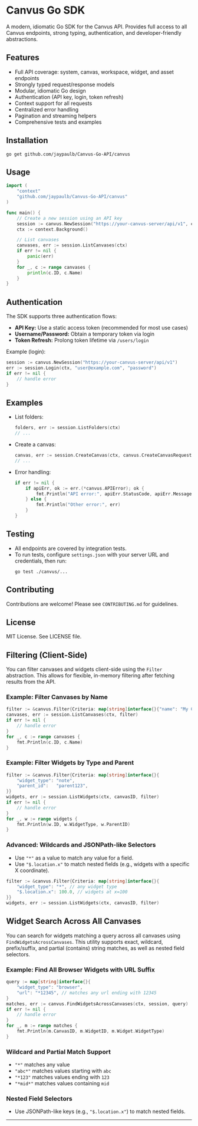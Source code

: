 # Canvus Go SDK

A modern, idiomatic Go SDK for the Canvus API. Provides full access to all Canvus endpoints, strong typing, authentication, and developer-friendly abstractions.

## Features
- Full API coverage: system, canvas, workspace, widget, and asset endpoints
- Strongly typed request/response models
- Modular, idiomatic Go design
- Authentication (API key, login, token refresh)
- Context support for all requests
- Centralized error handling
- Pagination and streaming helpers
- Comprehensive tests and examples

## Installation

```
go get github.com/jaypaulb/Canvus-Go-API/canvus
```

## Usage

```go
import (
    "context"
    "github.com/jaypaulb/Canvus-Go-API/canvus"
)

func main() {
    // Create a new session using an API key
    session := canvus.NewSession("https://your-canvus-server/api/v1", canvus.WithAPIKey("YOUR_API_KEY"))
    ctx := context.Background()

    // List canvases
    canvases, err := session.ListCanvases(ctx)
    if err != nil {
        panic(err)
    }
    for _, c := range canvases {
        println(c.ID, c.Name)
    }
}
```

## Authentication

The SDK supports three authentication flows:
- **API Key:** Use a static access token (recommended for most use cases)
- **Username/Password:** Obtain a temporary token via login
- **Token Refresh:** Prolong token lifetime via `/users/login`

Example (login):
```go
session := canvus.NewSession("https://your-canvus-server/api/v1")
err := session.Login(ctx, "user@example.com", "password")
if err != nil {
    // handle error
}
```

## Examples

- List folders:
  ```go
  folders, err := session.ListFolders(ctx)
  // ...
  ```
- Create a canvas:
  ```go
  canvas, err := session.CreateCanvas(ctx, canvus.CreateCanvasRequest{Name: "My Canvas", FolderID: "..."})
  // ...
  ```
- Error handling:
  ```go
  if err != nil {
      if apiErr, ok := err.(*canvus.APIError); ok {
          fmt.Println("API error:", apiErr.StatusCode, apiErr.Message)
      } else {
          fmt.Println("Other error:", err)
      }
  }
  ```

## Testing

- All endpoints are covered by integration tests.
- To run tests, configure `settings.json` with your server URL and credentials, then run:
  ```
  go test ./canvus/...
  ```

## Contributing

Contributions are welcome! Please see `CONTRIBUTING.md` for guidelines.

## License

MIT License. See LICENSE file.

## Filtering (Client-Side)

You can filter canvases and widgets client-side using the `Filter` abstraction. This allows for flexible, in-memory filtering after fetching results from the API.

### Example: Filter Canvases by Name

```go
filter := &canvus.Filter{Criteria: map[string]interface{}{"name": "My Canvas"}}
canvases, err := session.ListCanvases(ctx, filter)
if err != nil {
    // handle error
}
for _, c := range canvases {
    fmt.Println(c.ID, c.Name)
}
```

### Example: Filter Widgets by Type and Parent

```go
filter := &canvus.Filter{Criteria: map[string]interface{}{
    "widget_type": "note",
    "parent_id":   "parent123",
}}
widgets, err := session.ListWidgets(ctx, canvasID, filter)
if err != nil {
    // handle error
}
for _, w := range widgets {
    fmt.Println(w.ID, w.WidgetType, w.ParentID)
}
```

### Advanced: Wildcards and JSONPath-like Selectors

- Use `"*"` as a value to match any value for a field.
- Use `"$.location.x"` to match nested fields (e.g., widgets with a specific X coordinate).

```go
filter := &canvus.Filter{Criteria: map[string]interface{}{
    "widget_type": "*", // any widget type
    "$.location.x": 100.0, // widgets at x=100
}}
widgets, err := session.ListWidgets(ctx, canvasID, filter)
```

## Widget Search Across All Canvases

You can search for widgets matching a query across all canvases using `FindWidgetsAcrossCanvases`. This utility supports exact, wildcard, prefix/suffix, and partial (contains) string matches, as well as nested field selectors.

### Example: Find All Browser Widgets with URL Suffix

```go
query := map[string]interface{}{
    "widget_type": "browser",
    "url": "*12345", // matches any url ending with 12345
}
matches, err := canvus.FindWidgetsAcrossCanvases(ctx, session, query)
if err != nil {
    // handle error
}
for _, m := range matches {
    fmt.Println(m.CanvasID, m.WidgetID, m.Widget.WidgetType)
}
```

### Wildcard and Partial Match Support
- `"*"` matches any value
- `"abc*"` matches values starting with `abc`
- `"*123"` matches values ending with `123`
- `"*mid*"` matches values containing `mid`

### Nested Field Selectors
- Use JSONPath-like keys (e.g., `"$.location.x"`) to match nested fields.

--- 